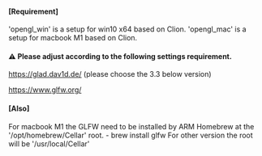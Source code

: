 #### [Requirement]
'opengl_win' is a setup for win10 x64 based on Clion. 'opengl_mac' is a setup for macbook M1 based on Clion.

#### ⚠️ Please adjust according to the following settings requirement.
https://glad.dav1d.de/ (please choose the 3.3 below version)

https://www.glfw.org/ 

#### [Also] 
For macbook M1 the GLFW need to be installed by ARM Homebrew at the '/opt/homebrew/Cellar' root. - brew install glfw
For other version the root will be '/usr/local/Cellar'
